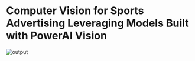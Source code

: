 # Computer Vision for Sports Advertising Leveraging Models Built with PowerAI Vision 

![output](\output.gif)